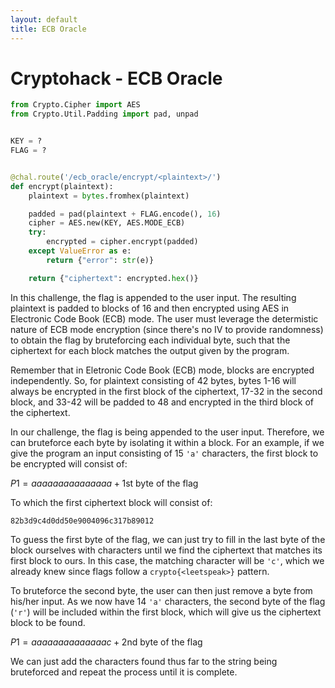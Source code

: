 ```yaml
---
layout: default
title: ECB Oracle
---
```


# Cryptohack - ECB Oracle

```python
from Crypto.Cipher import AES
from Crypto.Util.Padding import pad, unpad


KEY = ?
FLAG = ?


@chal.route('/ecb_oracle/encrypt/<plaintext>/')
def encrypt(plaintext):
    plaintext = bytes.fromhex(plaintext)

    padded = pad(plaintext + FLAG.encode(), 16)
    cipher = AES.new(KEY, AES.MODE_ECB)
    try:
        encrypted = cipher.encrypt(padded)
    except ValueError as e:
        return {"error": str(e)}

    return {"ciphertext": encrypted.hex()}
```

In this challenge, the flag is appended to the user input. The resulting plaintext is padded to blocks of 16 and then encrypted using AES in Electronic Code Book (ECB) mode. The user must leverage the determistic nature of ECB mode encryption (since there's no IV to provide randomness) to obtain the flag by bruteforcing each individual byte, such that the ciphertext for each block matches the output given by the program. 

Remember that in Eletronic Code Book (ECB) mode, blocks are encrypted independently. So, for plaintext consisting of 42 bytes, bytes 1-16 will always be encrypted in  the first block of the ciphertext, 17-32 in the second block, and 33-42 will be padded to 48 and encrypted in the third block of the ciphertext.

In our challenge, the flag is being appended to the user input. Therefore, we can bruteforce each byte by isolating it within a block. For an example, if we give the program an input consisting of 15 `'a'` characters, the first block to be encrypted will consist of:

$P1 = aaaaaaaaaaaaaaa + \text{1st byte of the flag}$

To which the first ciphertext block will consist of:

`82b3d9c4d0dd50e9004096c317b89012`

To guess the first byte of the flag, we can just try to fill in the last byte of the block ourselves with characters until we find the ciphertext that matches its first block to ours. In this case, the matching character will be `'c'`, which we already knew since flags follow a `crypto{<leetspeak>}` pattern.

To bruteforce the second byte, the user can then just remove a byte from his/her input. As we now have 14 `'a'` characters, the second byte of the flag (`'r'`) will be included within the first block, which will give us the ciphertext block to be found. 

$P1 = aaaaaaaaaaaaaac + \text{2nd byte of the flag}$

We can just add the characters found thus far to the string being bruteforced and repeat the process until it is complete.

